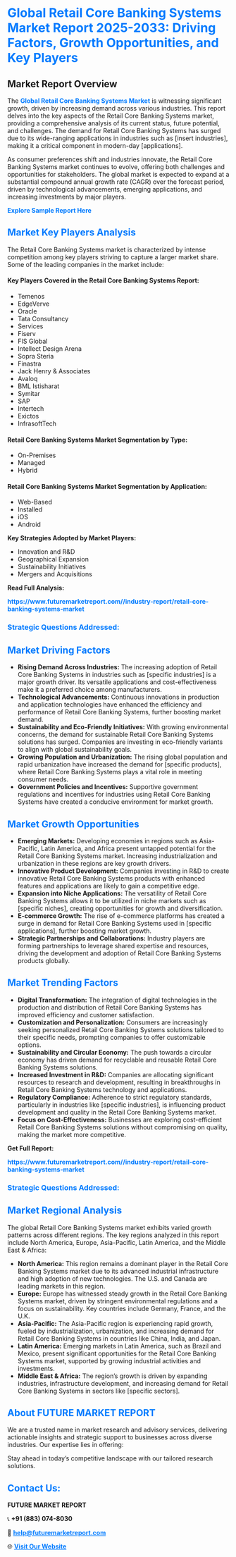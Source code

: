<h1 style="color: #007BFF;">Global Retail Core Banking Systems Market Report 2025-2033: Driving Factors, Growth Opportunities, and Key Players</h1>

<section id="overview">
<h2>Market Report Overview</h2>
<p>The <a href="https://www.futuremarketreport.com//industry-report/retail-core-banking-systems-market" style="color: #007BFF; text-decoration: none;"><strong>Global Retail Core Banking Systems Market</strong></a> is witnessing significant growth, driven by increasing demand across various industries. This report delves into the key aspects of the Retail Core Banking Systems market, providing a comprehensive analysis of its current status, future potential, and challenges. The demand for Retail Core Banking Systems has surged due to its wide-ranging applications in industries such as [insert industries], making it a critical component in modern-day [applications].</p>
<p>As consumer preferences shift and industries innovate, the Retail Core Banking Systems market continues to evolve, offering both challenges and opportunities for stakeholders. The global market is expected to expand at a substantial compound annual growth rate (CAGR) over the forecast period, driven by technological advancements, emerging applications, and increasing investments by major players.</p>
</section>

<section id="overview">
<p><a href="https://www.futuremarketreport.com//request-sample/reportId=47604" style="color: #007BFF; text-decoration: none;"><strong>Explore Sample Report Here</strong></a></p>
</section>

<section id="key-players">
<h2 style="color: #007BFF;">Market Key Players Analysis</h2>
<p>The Retail Core Banking Systems market is characterized by intense competition among key players striving to capture a larger market share. Some of the leading companies in the market include:</p>
<h4>Key Players Covered in the Retail Core Banking Systems Report:</h4>
<ul><li>Temenos</li><li>EdgeVerve</li><li>Oracle</li><li>Tata Consultancy</li><li>Services</li><li>Fiserv</li><li>FIS Global</li><li>Intellect Design Arena</li><li>Sopra Steria</li><li>Finastra</li><li>Jack Henry &amp; Associates</li><li>Avaloq</li><li>BML Istisharat</li><li>Symitar</li><li>SAP</li><li>Intertech</li><li>Exictos</li><li>InfrasoftTech</li></ul>
<h4>Retail Core Banking Systems Market Segmentation by Type:</h4>
<ul><li>On-Premises</li><li>Managed</li><li>Hybrid</li></ul>

<h4>Retail Core Banking Systems Market Segmentation by Application:</h4>
<ul><li>Web-Based</li><li>Installed</li><li>iOS</li><li>Android</li></ul>
<p><strong>Key Strategies Adopted by Market Players:</strong></p>
<ul>
<li>Innovation and R&D</li>
<li>Geographical Expansion</li>
<li>Sustainability Initiatives</li>
<li>Mergers and Acquisitions</li>
</ul>
</section>

<section>
<p><strong>Read Full Analysis: </strong></p><a href="https://www.futuremarketreport.com//industry-report/retail-core-banking-systems-market" style="color: #007BFF; text-decoration: none;"><strong>https://www.futuremarketreport.com//industry-report/retail-core-banking-systems-market</strong></a>
<h3 style="color: #007BFF;">Strategic Questions Addressed:</h3>
</section>

<section id="driving-factors">
<h2 style="color: #007BFF;">Market Driving Factors</h2>
<ul>
<li><strong>Rising Demand Across Industries:</strong> The increasing adoption of Retail Core Banking Systems in industries such as [specific industries] is a major growth driver. Its versatile applications and cost-effectiveness make it a preferred choice among manufacturers.</li>
<li><strong>Technological Advancements:</strong> Continuous innovations in production and application technologies have enhanced the efficiency and performance of Retail Core Banking Systems, further boosting market demand.</li>
<li><strong>Sustainability and Eco-Friendly Initiatives:</strong> With growing environmental concerns, the demand for sustainable Retail Core Banking Systems solutions has surged. Companies are investing in eco-friendly variants to align with global sustainability goals.</li>
<li><strong>Growing Population and Urbanization:</strong> The rising global population and rapid urbanization have increased the demand for [specific products], where Retail Core Banking Systems plays a vital role in meeting consumer needs.</li>
<li><strong>Government Policies and Incentives:</strong> Supportive government regulations and incentives for industries using Retail Core Banking Systems have created a conducive environment for market growth.</li>
</ul>
</section>

<section id="growth-opportunities">
<h2 style="color: #007BFF;">Market Growth Opportunities</h2>
<ul>
<li><strong>Emerging Markets:</strong> Developing economies in regions such as Asia-Pacific, Latin America, and Africa present untapped potential for the Retail Core Banking Systems market. Increasing industrialization and urbanization in these regions are key growth drivers.</li>
<li><strong>Innovative Product Development:</strong> Companies investing in R&D to create innovative Retail Core Banking Systems products with enhanced features and applications are likely to gain a competitive edge.</li>
<li><strong>Expansion into Niche Applications:</strong> The versatility of Retail Core Banking Systems allows it to be utilized in niche markets such as [specific niches], creating opportunities for growth and diversification.</li>
<li><strong>E-commerce Growth:</strong> The rise of e-commerce platforms has created a surge in demand for Retail Core Banking Systems used in [specific applications], further boosting market growth.</li>
<li><strong>Strategic Partnerships and Collaborations:</strong> Industry players are forming partnerships to leverage shared expertise and resources, driving the development and adoption of Retail Core Banking Systems products globally.</li>
</ul>
</section>

<section id="trending-factors">
<h2 style="color: #007BFF;">Market Trending Factors</h2>
<ul>
<li><strong>Digital Transformation:</strong> The integration of digital technologies in the production and distribution of Retail Core Banking Systems has improved efficiency and customer satisfaction.</li>
<li><strong>Customization and Personalization:</strong> Consumers are increasingly seeking personalized Retail Core Banking Systems solutions tailored to their specific needs, prompting companies to offer customizable options.</li>
<li><strong>Sustainability and Circular Economy:</strong> The push towards a circular economy has driven demand for recyclable and reusable Retail Core Banking Systems solutions.</li>
<li><strong>Increased Investment in R&D:</strong> Companies are allocating significant resources to research and development, resulting in breakthroughs in Retail Core Banking Systems technology and applications.</li>
<li><strong>Regulatory Compliance:</strong> Adherence to strict regulatory standards, particularly in industries like [specific industries], is influencing product development and quality in the Retail Core Banking Systems market.</li>
<li><strong>Focus on Cost-Effectiveness:</strong> Businesses are exploring cost-efficient Retail Core Banking Systems solutions without compromising on quality, making the market more competitive.</li>
</ul>
</section>

<section>
<p><strong>Get Full Report: </strong></p><a href="https://www.futuremarketreport.com//industry-report/retail-core-banking-systems-market" style="color: #007BFF; text-decoration: none;"><strong>https://www.futuremarketreport.com//industry-report/retail-core-banking-systems-market</strong></a>
<h3 style="color: #007BFF;">Strategic Questions Addressed:</h3>
</section>


<section id="regional-analysis">
<h2 style="color: #007BFF;">Market Regional Analysis</h2>
<p>The global Retail Core Banking Systems market exhibits varied growth patterns across different regions. The key regions analyzed in this report include North America, Europe, Asia-Pacific, Latin America, and the Middle East & Africa:</p>
<ul>
<li><strong>North America:</strong> This region remains a dominant player in the Retail Core Banking Systems market due to its advanced industrial infrastructure and high adoption of new technologies. The U.S. and Canada are leading markets in this region.</li>
<li><strong>Europe:</strong> Europe has witnessed steady growth in the Retail Core Banking Systems market, driven by stringent environmental regulations and a focus on sustainability. Key countries include Germany, France, and the U.K.</li>
<li><strong>Asia-Pacific:</strong> The Asia-Pacific region is experiencing rapid growth, fueled by industrialization, urbanization, and increasing demand for Retail Core Banking Systems in countries like China, India, and Japan.</li>
<li><strong>Latin America:</strong> Emerging markets in Latin America, such as Brazil and Mexico, present significant opportunities for the Retail Core Banking Systems market, supported by growing industrial activities and investments.</li>
<li><strong>Middle East & Africa:</strong> The region’s growth is driven by expanding industries, infrastructure development, and increasing demand for Retail Core Banking Systems in sectors like [specific sectors].</li>
</ul>
</section>

<footer>
<h2 style="color: #007BFF;">About FUTURE MARKET REPORT</h2>
<p>We are a trusted name in market research and advisory services, delivering actionable insights and strategic support to businesses across diverse industries. Our expertise lies in offering:</p>

<p>Stay ahead in today’s competitive landscape with our tailored research solutions.</p>

<h2 style="color: #007BFF;">Contact Us:</h2>
<p><strong>FUTURE MARKET REPORT</strong></p>
<p>📞 <strong>+91 (883) 074-8030</strong></p>
<p>📧 <strong><a href="mailto:help@futuremarketreport.com" style="color: #007BFF;">help@futuremarketreport.com</a></strong></p>
<p>🌐 <strong><a href="https://www.futuremarketreport.com/" style="color: #007BFF;">Visit Our Website</a></strong></p>
</footer>